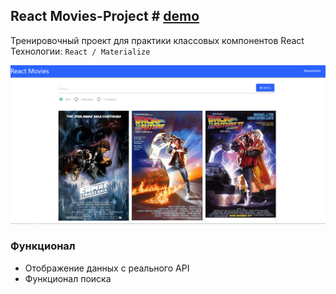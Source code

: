 ## React Movies-Project # [demo](https://vansalivan.github.io/react-simple-search-movies/)
Тренировочный проект для практики классовых компонентов React
Технологии: `React / Materialize`

![Screenshot](movie-project.png)

### Функционал
- Отображение данных с реального API
- Функционал поиска
